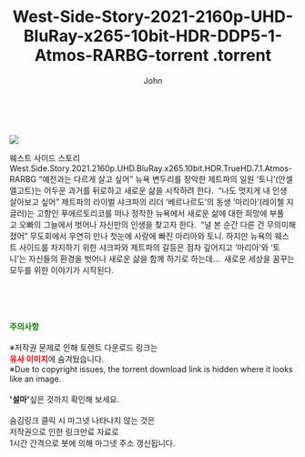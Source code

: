 ﻿---
layout: post
title:  "                   West-Side-Story-2021-2160p-UHD-BluRay-x265-10bit-HDR-DDP5-1-Atmos-RARBG-torrent                .torrent"
author: John
categories: [ 영화 ]
tags: [  ]
image: https://torrentrj57.com/uploadfile/full/fab02680bf1139f367680514f44b0ea7eaf1dbb7.jpg 
description: "                   West-Side-Story-2021-2160p-UHD-BluRay-x265-10bit-HDR-DDP5-1-Atmos-RARBG-torrent                 torrent 정보 공유"
toc: true
toc_sticky: true
---

<br>
<p><img src="https://torrentrj57.com/uploadfile/full/fab02680bf1139f367680514f44b0ea7eaf1dbb7.jpg"/></p>
 웨스트 사이드 스토리 West.Side.Story.2021.2160p.UHD.BluRay.x265.10bit.HDR.TrueHD.7.1.Atmos-RARBG “예전과는 다르게 살고 싶어” 뉴욕 변두리를 장악한 제트파의 일원 ‘토니’(안셀 엘고트)는 어두운 과거를 뒤로하고 새로운 삶을 시작하려 한다.  “나도 멋지게 내 인생 살아보고 싶어” 제트파의 라이벌 샤크파의 리더 ‘베르나르도’의 동생 ‘마리아’(레이첼 지글러)는 고향인 푸에르토리코를 떠나 정착한 뉴욕에서 새로운 삶에 대한 희망에 부풀고 오빠의 그늘에서 벗어나 자신만의 인생을 찾고자 한다.  “널 본 순간 다른 건 무의미해졌어” 무도회에서 우연히 만나 첫눈에 사랑에 빠진 마리아와 토니. 하지만 뉴욕의 웨스트 사이드를 차지하기 위한 샤크파와 제트파의 갈등은 점차 깊어지고 ‘마리아’와 ‘토니’는 자신들의 환경을 벗어나 새로운 삶을 함께 하기로 하는데…  새로운 세상을 꿈꾸는 모두를 위한 이야기가 시작된다. 
    
<br><br><br>
<p data-ke-size="size16"><b><span style="color: green;">주의사항</span></b><br /><br />※저작권 문제로 인해 토렌트 다운로드 링크는<br /><b><span style="color: red;">유사 이미지</span></b>에 숨겨뒀습니다.<br />※Due to copyright issues, the torrent download link is hidden where it looks like an image.<br /><br /><b>'설마'</b>싶은 것까지 확인해 보세요.<br /><br />숨김링크 클릭 시 마그넷 나타나지 않는 것은<br />저작권으로 인한 링크만료 자료로<br />1시간 간격으로 봇에 의해 마그넷 주소 갱신됩니다.</p>
